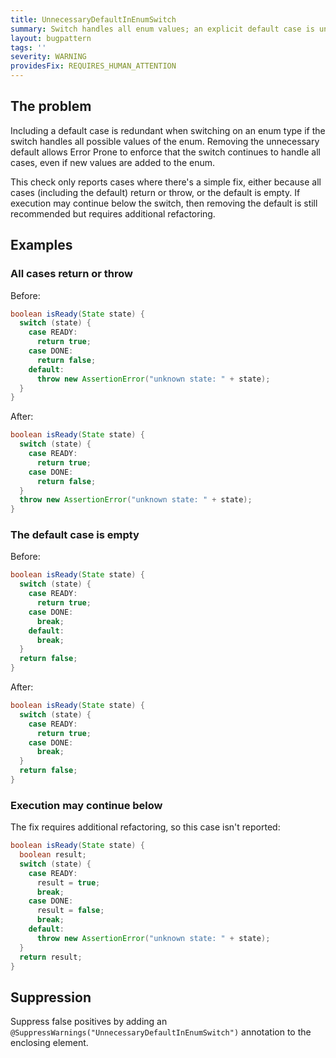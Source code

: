 ```yaml
---
title: UnnecessaryDefaultInEnumSwitch
summary: Switch handles all enum values; an explicit default case is unnecessary and defeats error checking for non-exhaustive switches.
layout: bugpattern
tags: ''
severity: WARNING
providesFix: REQUIRES_HUMAN_ATTENTION
---
```


<!--
*** AUTO-GENERATED, DO NOT MODIFY ***
To make changes, edit the @BugPattern annotation or the explanation in docs/bugpattern.
-->

## The problem
Including a default case is redundant when switching on an enum type if the
switch handles all possible values of the enum. Removing the unnecessary default
allows Error Prone to enforce that the switch continues to handle all cases,
even if new values are added to the enum.

This check only reports cases where there's a simple fix, either because all
cases (including the default) return or throw, or the default is empty. If
execution may continue below the switch, then removing the default is still
recommended but requires additional refactoring.

## Examples

### All cases return or throw

Before:

```java
boolean isReady(State state) {
  switch (state) {
    case READY:
      return true;
    case DONE:
      return false;
    default:
      throw new AssertionError("unknown state: " + state);
  }
}
```

After:

```java
boolean isReady(State state) {
  switch (state) {
    case READY:
      return true;
    case DONE:
      return false;
  }
  throw new AssertionError("unknown state: " + state);
}
```

### The default case is empty

Before:

```java
boolean isReady(State state) {
  switch (state) {
    case READY:
      return true;
    case DONE:
      break;
    default:
      break;
  }
  return false;
}
```

After:

```java
boolean isReady(State state) {
  switch (state) {
    case READY:
      return true;
    case DONE:
      break;
  }
  return false;
}
```

### Execution may continue below

The fix requires additional refactoring, so this case isn't reported:

```java
boolean isReady(State state) {
  boolean result;
  switch (state) {
    case READY:
      result = true;
      break;
    case DONE:
      result = false;
      break;
    default:
      throw new AssertionError("unknown state: " + state);
  }
  return result;
}
```

## Suppression
Suppress false positives by adding an `@SuppressWarnings("UnnecessaryDefaultInEnumSwitch")` annotation to the enclosing element.
